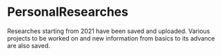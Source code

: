 # PersonalResearches
 Researches starting from 2021 have been saved and uploaded. Various projects to be worked on and new information from basics to its advance are also saved.

